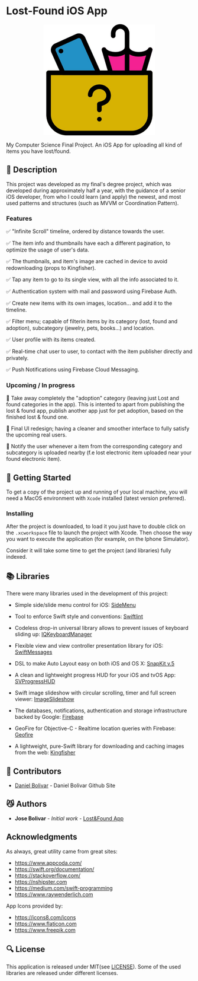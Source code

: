 # Lost-Found iOS App


<p align="center">
  <img width="300" height="300" src="resources/logo.jpg">
</p>



My Computer Science Final Project. An iOS App for uploading all kind of items you have lost/found. 





## :memo: Description 

This project was developed as my final's degree project, which was developed during approximately half a year, with the guidance of a senior iOS developer, from who I could learn (and apply) the newest, and most used patterns and structures (such as MVVM or Coordination Pattern).


### Features

:white_check_mark: "Infinite Scroll" timeline, ordered by distance towards the user.

:white_check_mark: The item info and thumbnails have each a different pagination, to optimize the usage of user's data.

:white_check_mark: The thumbnails, and item's image are cached in device to avoid redownloading (props to Kingfisher).

:white_check_mark: Tap any item to go to its single view, with all the info associated to it.

:white_check_mark: Authentication system with mail and password using Firebase Auth.

:white_check_mark: Create new items with its own images, location... and add it to the timeline.

:white_check_mark: Filter menu; capable of filterin items by its category (lost, found and adoption), subcategory (jewelry, pets, books...) and location.

:white_check_mark: User profile with its items created.

:white_check_mark: Real-time chat user to user, to contact with the item publisher directly and privately.

:white_check_mark: Push Notifications using Firebase Cloud Messaging.




### Upcoming / In progress



:black_square_button: Take away completely the "adoption" category (leaving just Lost and found categories in the app). This is intented to apart from publishing the lost & found app, publish another app just for pet adoption, based on the finished lost & found one.

:black_square_button: Final UI redesign; having a cleaner and smoother interface to fully satisfy the upcoming real users.

:black_square_button: Notify the user whenever a item from the corresponding category and subcategory is uploaded nearby (f.e lost electronic item uploaded near your found electronic item).




## :movie_camera: Getting Started 

To get a copy of the project up and running of your local machine, you will need a MacOS environment with  ```Xcode``` installed (latest version preferred).


### Installing

After the project is downloaded, to load it you just have to double click on the ```.xcworkspace``` file to launch the project with Xcode. Then choose the way you want to execute the application (for example, on the Iphone Simulator).

Consider it will take some time to get the project (and libraries) fully indexed.

## :books: Libraries 

There were many libraries used in the development of this project:

- Simple side/slide menu control for iOS: [SideMenu](https://github.com/jonkykong/SideMenu)
- Tool to enforce Swift style and conventions: [Swiftlint](https://github.com/realm/SwiftLint)
- Codeless drop-in universal library allows to prevent issues of keyboard sliding up: [IQKeyboardManager](https://github.com/hackiftekhar/IQKeyboardManager)
- Flexible view and view controller presentation library for iOS: [SwiftMessages](https://github.com/SwiftKickMobile/SwiftMessages)
- DSL to make Auto Layout easy on both iOS and OS X: [SnapKit v.5](https://github.com/SnapKit/SnapKit)
- A clean and lightweight progress HUD for your iOS and tvOS App: [SVProgressHUD](https://github.com/SVProgressHUD/SVProgressHUD)
- Swift image slideshow with circular scrolling, timer and full screen viewer: [ImageSlideshow](https://github.com/zvonicek/ImageSlideshow)

- The databases, notifications, authentication and storage infrastructure backed by Google: [Firebase](https://firebase.google.com)
- GeoFire for Objective-C - Realtime location queries with Firebase: [Geofire](https://github.com/firebase/geofire-objc)
- A lightweight, pure-Swift library for downloading and caching images from the web: [Kingfisher](https://github.com/onevcat/Kingfisher)


## :busts_in_silhouette: Contributors 

* [Daniel Bolivar](https://github.com/potajedehabichuelas) - Daniel Bolivar Github Site


## :smirk_cat: Authors 
* **Jose Bolivar** - *Initial work* - [Lost&Found App](https://github.com/Brolivar/Lost-Found-Public)

## Acknowledgments
As always, great utility came from great sites:

* https://www.appcoda.com/
* https://swift.org/documentation/
* https://stackoverflow.com/
* https://nshipster.com
* https://medium.com/swift-programming
* https://www.raywenderlich.com


App Icons provided by:

* https://icons8.com/icons
* https://www.flaticon.com
* https://www.freepik.com

## :mag: License 

This application is released under MIT(see [LICENSE](https://github.com/Brolivar/Lost-Found-Public/blob/master/LICENSE)). Some of the used libraries are released under different licenses.


